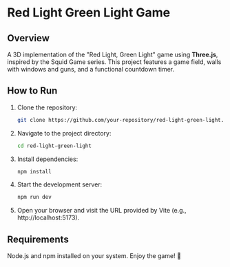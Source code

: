 # Red Light Green Light Game

## Overview
A 3D implementation of the "Red Light, Green Light" game using **Three.js**, inspired by the Squid Game series. This project features a game field, walls with windows and guns, and a functional countdown timer.

## How to Run
1. Clone the repository:
   ```bash
   git clone https://github.com/your-repository/red-light-green-light.git
2. Navigate to the project directory:
   ```bash
   cd red-light-green-light
3. Install dependencies:
   ```bash
   npm install
4. Start the development server:
   ```bash
   npm run dev
5. Open your browser and visit the URL provided by Vite (e.g., http://localhost:5173).
## Requirements
Node.js and npm installed on your system.
Enjoy the game! 🚀
